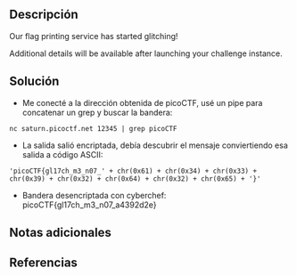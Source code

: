 ## Descripción
Our flag printing service has started glitching!

Additional details will be available after launching your challenge instance.
## Solución
- Me conecté a la dirección obtenida de picoCTF, usé un pipe para concatenar un grep y buscar la bandera:
``` shell
nc saturn.picoctf.net 12345 | grep picoCTF

```
- La salida salió encriptada, debía descubrir el mensaje conviertiendo esa salida a código ASCII:
``` Terminal
'picoCTF{gl17ch_m3_n07_' + chr(0x61) + chr(0x34) + chr(0x33) + chr(0x39) + chr(0x32) + chr(0x64) + chr(0x32) + chr(0x65) + '}'
```
- Bandera desencriptada con cyberchef: picoCTF{gl17ch_m3_n07_a4392d2e}

## Notas adicionales
## Referencias